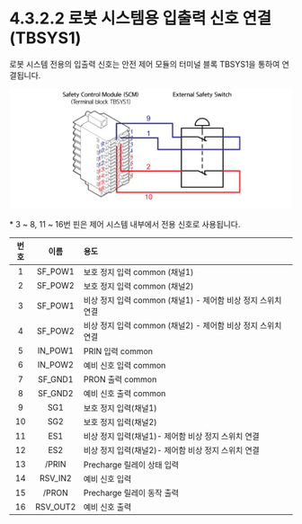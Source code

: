 # 4.3.2.2 로봇 시스템용 입출력 신호 연결\(TBSYS1\)

로봇 시스템 전용의 입출력 신호는 안전 제어 모듈의 터미널 블록 TBSYS1을 통하여 연결됩니다.

![&#xADF8;&#xB9BC; 28 &#xB85C;&#xBD07; &#xC2DC;&#xC2A4;&#xD15C;&#xC6A9; &#xC785;&#xCD9C;&#xB825; &#xC2E0;&#xD638; &#xC5F0;&#xACB0;\(TBSYS1\)](../../../.gitbook/assets/image110.png)

\* 3 ~ 8, 11 ~ 16번 핀은 제어 시스템 내부에서 전용 신호로 사용됩니다.

| **번호** | **이름** |                                         **용도** |
| :---: | :---: | :--- |
| 1 | SF\_POW1 | 보호 정지 입력 common \(채널1\) |
| 2 | SF\_POW2 | 보호 정지 입력 common \(채널2\) |
| 3 | SF\_POW1 | 비상 정지 입력 common \(채널1\) - 제어함 비상 정지 스위치 연결 |
| 4 | SF\_POW2 | 비상 정지 입력 common \(채널2\) - 제어함 비상 정지 스위치 연결 |
| 5 | IN\_POW1 | PRIN 입력 common |
| 6 | IN\_POW2 | 예비 신호 입력 common |
| 7 | SF\_GND1 | PRON 출력 common |
| 8 | SF\_GND2 | 예비 신호 출력 common |
| 9 | SG1 | 보호 정지 입력\(채널1\) |
| 10 | SG2 | 보호 정지 입력\(채널2\) |
| 11 | ES1 | 비상 정지 입력\(채널1\)- 제어함 비상 정지 스위치 연결 |
| 12 | ES2 | 비상 정지 입력\(채널2\)- 제어함 비상 정지 스위치 연결 |
| 13 | /PRIN | Precharge 릴레이 상태 입력 |
| 14 | RSV\_IN2 | 예비 신호 입력 |
| 15 | /PRON | Precharge 릴레이 동작 출력 |
| 16 | RSV\_OUT2 | 예비 신호 출력 |







